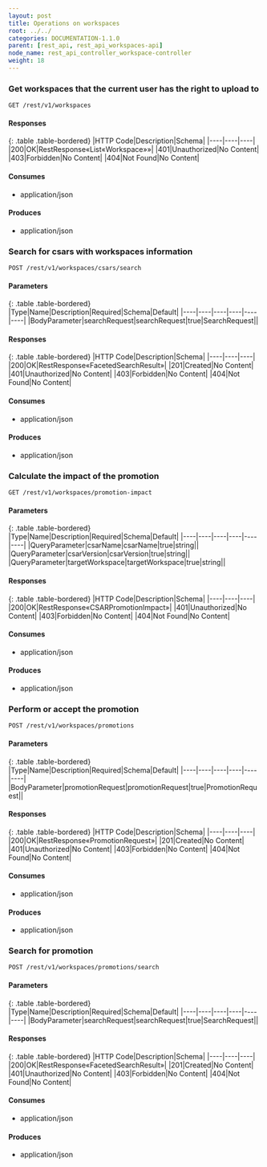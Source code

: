 ```yaml
---
layout: post
title: Operations on workspaces
root: ../../
categories: DOCUMENTATION-1.1.0
parent: [rest_api, rest_api_workspaces-api]
node_name: rest_api_controller_workspace-controller
weight: 18
---
```


### Get workspaces that the current user has the right to upload to
```
GET /rest/v1/workspaces
```

#### Responses

{: .table .table-bordered}
|HTTP Code|Description|Schema|
|----|----|----|
|200|OK|RestResponse«List«Workspace»»|
|401|Unauthorized|No Content|
|403|Forbidden|No Content|
|404|Not Found|No Content|


#### Consumes

* application/json

#### Produces

* application/json

### Search for csars with workspaces information
```
POST /rest/v1/workspaces/csars/search
```

#### Parameters

{: .table .table-bordered}
|Type|Name|Description|Required|Schema|Default|
|----|----|----|----|----|----|
|BodyParameter|searchRequest|searchRequest|true|SearchRequest||


#### Responses

{: .table .table-bordered}
|HTTP Code|Description|Schema|
|----|----|----|
|200|OK|RestResponse«FacetedSearchResult»|
|201|Created|No Content|
|401|Unauthorized|No Content|
|403|Forbidden|No Content|
|404|Not Found|No Content|


#### Consumes

* application/json

#### Produces

* application/json

### Calculate the impact of the promotion
```
GET /rest/v1/workspaces/promotion-impact
```

#### Parameters

{: .table .table-bordered}
|Type|Name|Description|Required|Schema|Default|
|----|----|----|----|----|----|
|QueryParameter|csarName|csarName|true|string||
|QueryParameter|csarVersion|csarVersion|true|string||
|QueryParameter|targetWorkspace|targetWorkspace|true|string||


#### Responses

{: .table .table-bordered}
|HTTP Code|Description|Schema|
|----|----|----|
|200|OK|RestResponse«CSARPromotionImpact»|
|401|Unauthorized|No Content|
|403|Forbidden|No Content|
|404|Not Found|No Content|


#### Consumes

* application/json

#### Produces

* application/json

### Perform or accept the promotion
```
POST /rest/v1/workspaces/promotions
```

#### Parameters

{: .table .table-bordered}
|Type|Name|Description|Required|Schema|Default|
|----|----|----|----|----|----|
|BodyParameter|promotionRequest|promotionRequest|true|PromotionRequest||


#### Responses

{: .table .table-bordered}
|HTTP Code|Description|Schema|
|----|----|----|
|200|OK|RestResponse«PromotionRequest»|
|201|Created|No Content|
|401|Unauthorized|No Content|
|403|Forbidden|No Content|
|404|Not Found|No Content|


#### Consumes

* application/json

#### Produces

* application/json

### Search for promotion
```
POST /rest/v1/workspaces/promotions/search
```

#### Parameters

{: .table .table-bordered}
|Type|Name|Description|Required|Schema|Default|
|----|----|----|----|----|----|
|BodyParameter|searchRequest|searchRequest|true|SearchRequest||


#### Responses

{: .table .table-bordered}
|HTTP Code|Description|Schema|
|----|----|----|
|200|OK|RestResponse«FacetedSearchResult»|
|201|Created|No Content|
|401|Unauthorized|No Content|
|403|Forbidden|No Content|
|404|Not Found|No Content|


#### Consumes

* application/json

#### Produces

* application/json

